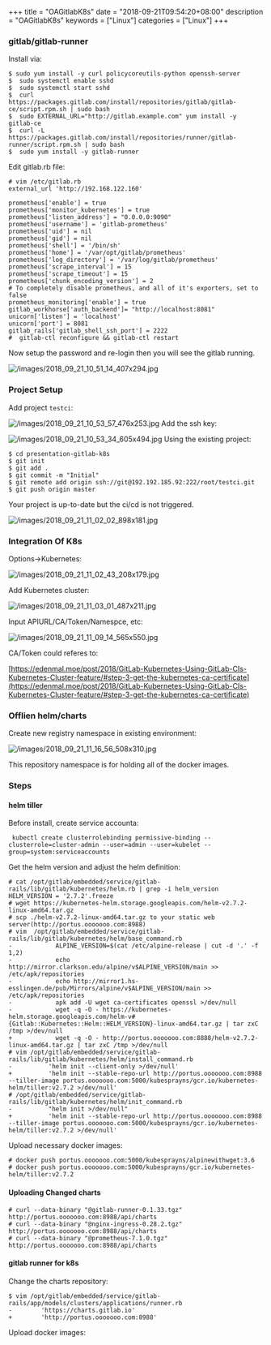 +++
title = "OAGitlabK8s"
date = "2018-09-21T09:54:20+08:00"
description = "OAGitlabK8s"
keywords = ["Linux"]
categories = ["Linux"]
+++
### gitlab/gitlab-runner
Install via:    

```
$ sudo yum install -y curl policycoreutils-python openssh-server
$  sudo systemctl enable sshd
$  sudo systemctl start sshd
$  curl https://packages.gitlab.com/install/repositories/gitlab/gitlab-ce/script.rpm.sh | sudo bash
$  sudo EXTERNAL_URL="http://gitlab.example.com" yum install -y gitlab-ce
$  curl -L https://packages.gitlab.com/install/repositories/runner/gitlab-runner/script.rpm.sh | sudo bash
$  sudo yum install -y gitlab-runner
```
Edit gitlab.rb file:   

```
# vim /etc/gitlab.rb
external_url 'http://192.168.122.160'

prometheus['enable'] = true
prometheus['monitor_kubernetes'] = true
prometheus['listen_address'] = "0.0.0.0:9090"
prometheus['username'] = 'gitlab-prometheus'
prometheus['uid'] = nil
prometheus['gid'] = nil
prometheus['shell'] = '/bin/sh'
prometheus['home'] = '/var/opt/gitlab/prometheus'
prometheus['log_directory'] = '/var/log/gitlab/prometheus'
prometheus['scrape_interval'] = 15
prometheus['scrape_timeout'] = 15
prometheus['chunk_encoding_version'] = 2
# To completely disable prometheus, and all of it's exporters, set to false
prometheus_monitoring['enable'] = true
gitlab_workhorse['auth_backend']= "http://localhost:8081"
unicorn['listen'] = 'localhost'
unicorn['port'] = 8081
gitlab_rails['gitlab_shell_ssh_port'] = 2222
#  gitlab-ctl reconfigure && gitlab-ctl restart
```
Now setup the password and re-login then you will see the gitlab running.    

![/images/2018_09_21_10_51_14_407x294.jpg](/images/2018_09_21_10_51_14_407x294.jpg)

### Project Setup
Add project `testci`:    

![/images/2018_09_21_10_53_57_476x253.jpg](/images/2018_09_21_10_53_57_476x253.jpg)
Add the ssh key:    

![/images/2018_09_21_10_53_34_605x494.jpg](/images/2018_09_21_10_53_34_605x494.jpg)
Using the existing project:    

```
$ cd presentation-gitlab-k8s
$ git init
$ git add .
$ git commit -m "Initial"
$ git remote add origin ssh://git@192.192.185.92:222/root/testci.git
$ git push origin master
```
Your project is up-to-date but the ci/cd is not triggered.    

![/images/2018_09_21_11_02_02_898x181.jpg](/images/2018_09_21_11_02_02_898x181.jpg)

### Integration Of K8s
Options->Kubernetes:    

![/images/2018_09_21_11_02_43_208x179.jpg](/images/2018_09_21_11_02_43_208x179.jpg)

Add Kubernetes cluster:    

![/images/2018_09_21_11_03_01_487x211.jpg](/images/2018_09_21_11_03_01_487x211.jpg)

Input APIURL/CA/Token/Namespce, etc:    

![/images/2018_09_21_11_09_14_565x550.jpg](/images/2018_09_21_11_09_14_565x550.jpg)

CA/Token could referes to:    

[https://edenmal.moe/post/2018/GitLab-Kubernetes-Using-GitLab-CIs-Kubernetes-Cluster-feature/#step-3-get-the-kubernetes-ca-certificate](https://edenmal.moe/post/2018/GitLab-Kubernetes-Using-GitLab-CIs-Kubernetes-Cluster-feature/#step-3-get-the-kubernetes-ca-certificate)    

### Offlien helm/charts
Create new registry namespace in existing environment:    

![/images/2018_09_21_11_16_56_508x310.jpg](/images/2018_09_21_11_16_56_508x310.jpg)

This repository namespace is for holding all of the docker images.   


### Steps
#### helm tiller
Before install, create service accounta:    

```
 kubectl create clusterrolebinding permissive-binding --clusterrole=cluster-admin --user=admin --user=kubelet --group=system:serviceaccounts
```
Get the helm version and adjust the helm definition:    

```
# cat /opt/gitlab/embedded/service/gitlab-rails/lib/gitlab/kubernetes/helm.rb | grep -i helm_version
HELM_VERSION = '2.7.2'.freeze
# wget https://kubernetes-helm.storage.googleapis.com/helm-v2.7.2-linux-amd64.tar.gz
# scp ./helm-v2.7.2-linux-amd64.tar.gz to your static web server(http://portus.ooooooo.com:8988)
# vim  /opt/gitlab/embedded/service/gitlab-rails/lib/gitlab/kubernetes/helm/base_command.rb 
-            ALPINE_VERSION=$(cat /etc/alpine-release | cut -d '.' -f 1,2)
-            echo http://mirror.clarkson.edu/alpine/v$ALPINE_VERSION/main >> /etc/apk/repositories
-            echo http://mirror1.hs-esslingen.de/pub/Mirrors/alpine/v$ALPINE_VERSION/main >> /etc/apk/repositories
-            apk add -U wget ca-certificates openssl >/dev/null
-            wget -q -O - https://kubernetes-helm.storage.googleapis.com/helm-v#{Gitlab::Kubernetes::Helm::HELM_VERSION}-linux-amd64.tar.gz | tar zxC /tmp >/dev/null
+            wget -q -O - http://portus.ooooooo.com:8888/helm-v2.7.2-linux-amd64.tar.gz | tar zxC /tmp >/dev/null
# vim /opt/gitlab/embedded/service/gitlab-rails/lib/gitlab/kubernetes/helm/install_command.rb
-          'helm init --client-only >/dev/null'
+          'helm init --stable-repo-url http://portus.ooooooo.com:8988 --tiller-image portus.ooooooo.com:5000/kubesprayns/gcr.io/kubernetes-helm/tiller:v2.7.2 >/dev/null'
# /opt/gitlab/embedded/service/gitlab-rails/lib/gitlab/kubernetes/helm/init_command.rb
-          "helm init >/dev/null"
+          'helm init --stable-repo-url http://portus.ooooooo.com:8988 --tiller-image portus.ooooooo.com:5000/kubesprayns/gcr.io/kubernetes-helm/tiller:v2.7.2 >/dev/null'
```
Upload necessary docker images:    

```
# docker push portus.ooooooo.com:5000/kubesprayns/alpinewithwget:3.6
# docker push portus.ooooooo.com:5000/kubesprayns/gcr.io/kubernetes-helm/tiller:v2.7.2
```
#### Uploading Changed charts

```
# curl --data-binary "@gitlab-runner-0.1.33.tgz" http://portus.ooooooo.com:8988/api/charts
# curl --data-binary "@nginx-ingress-0.28.2.tgz" http://portus.ooooooo.com:8988/api/charts
# curl --data-binary "@prometheus-7.1.0.tgz" http://portus.ooooooo.com:8988/api/charts
```

#### gitlab runner for k8s

Change the charts repository:    

```
$ vim /opt/gitlab/embedded/service/gitlab-rails/app/models/clusters/applications/runner.rb
-        'https://charts.gitlab.io'
+        'http://portus.ooooooo.com:8988'
```
Upload docker images:    

```

```
